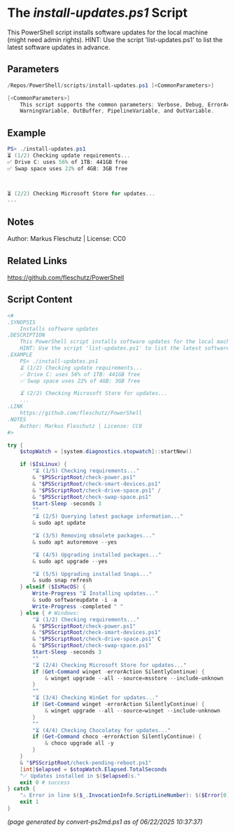The *install-updates.ps1* Script
===========================

This PowerShell script installs software updates for the local machine (might need admin rights).
HINT: Use the script 'list-updates.ps1' to list the latest software updates in advance.

Parameters
----------
```powershell
/Repos/PowerShell/scripts/install-updates.ps1 [<CommonParameters>]

[<CommonParameters>]
    This script supports the common parameters: Verbose, Debug, ErrorAction, ErrorVariable, WarningAction, 
    WarningVariable, OutBuffer, PipelineVariable, and OutVariable.
```

Example
-------
```powershell
PS> ./install-updates.ps1
⏳ (1/2) Checking update requirements...
✅ Drive C: uses 56% of 1TB: 441GB free
✅ Swap space uses 22% of 4GB: 3GB free



⏳ (2/2) Checking Microsoft Store for updates...
...

```

Notes
-----
Author: Markus Fleschutz | License: CC0

Related Links
-------------
https://github.com/fleschutz/PowerShell

Script Content
--------------
```powershell
<#
.SYNOPSIS
	Installs software updates
.DESCRIPTION
	This PowerShell script installs software updates for the local machine (might need admin rights).
	HINT: Use the script 'list-updates.ps1' to list the latest software updates in advance.
.EXAMPLE
	PS> ./install-updates.ps1
	⏳ (1/2) Checking update requirements...
	✅ Drive C: uses 56% of 1TB: 441GB free
	✅ Swap space uses 22% of 4GB: 3GB free

	⏳ (2/2) Checking Microsoft Store for updates...
	...
.LINK
	https://github.com/fleschutz/PowerShell
.NOTES
	Author: Markus Fleschutz | License: CC0
#>

try {
	$stopWatch = [system.diagnostics.stopwatch]::startNew()

	if ($IsLinux) {
		"⏳ (1/5) Checking requirements..."
		& "$PSScriptRoot/check-power.ps1"
		& "$PSScriptRoot/check-smart-devices.ps1"
		& "$PSScriptRoot/check-drive-space.ps1" /
		& "$PSScriptRoot/check-swap-space.ps1"
		Start-Sleep -seconds 3
		""
		"⏳ (2/5) Querying latest package information..."
		& sudo apt update

		"⏳ (3/5) Removing obsolete packages..."
		& sudo apt autoremove --yes

		"⏳ (4/5) Upgrading installed packages..."
		& sudo apt upgrade --yes

		"⏳ (5/5) Upgrading installed Snaps..."
		& sudo snap refresh
	} elseif ($IsMacOS) {
		Write-Progress "⏳ Installing updates..."
		& sudo softwareupdate -i -a
		Write-Progress -completed " "
	} else { # Windows:
		"⏳ (1/2) Checking requirements..."
		& "$PSScriptRoot/check-power.ps1"
		& "$PSScriptRoot/check-smart-devices.ps1"
		& "$PSScriptRoot/check-drive-space.ps1" C
		& "$PSScriptRoot/check-swap-space.ps1"
		Start-Sleep -seconds 3
		""
		"⏳ (2/4) Checking Microsoft Store for updates..."
		if (Get-Command winget -errorAction SilentlyContinue) {
			& winget upgrade --all --source=msstore --include-unknown
		}
		""
		"⏳ (3/4) Checking WinGet for updates..."
		if (Get-Command winget -errorAction SilentlyContinue) {
			& winget upgrade --all --source=winget --include-unknown
		}
		""
		"⏳ (4/4) Checking Chocolatey for updates..."
		if (Get-Command choco -errorAction SilentlyContinue) {
			& choco upgrade all -y
		}
	}
	& "$PSScriptRoot/check-pending-reboot.ps1"
	[int]$elapsed = $stopWatch.Elapsed.TotalSeconds
	"✅ Updates installed in $($elapsed)s."
	exit 0 # success
} catch {
	"⚠️ Error in line $($_.InvocationInfo.ScriptLineNumber): $($Error[0])"
	exit 1
}
```

*(page generated by convert-ps2md.ps1 as of 06/22/2025 10:37:37)*
